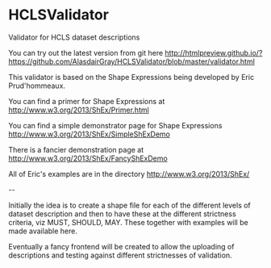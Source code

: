 HCLSValidator
=============

Validator for HCLS dataset descriptions

You can try out the latest version from git here http://htmlpreview.github.io/?https://github.com/AlasdairGray/HCLSValidator/blob/master/validator.html

This validator is based on the Shape Expressions being developed by Eric Prud'hommeaux. 

You can find a primer for Shape Expressions at http://www.w3.org/2013/ShEx/Primer.html

You can find a simple demonstrator page for Shape Expressions http://www.w3.org/2013/ShEx/SimpleShExDemo

There is a fancier demonstration page at http://www.w3.org/2013/ShEx/FancyShExDemo

All of Eric's examples are in the directory http://www.w3.org/2013/ShEx/

--

Initially the idea is to create a shape file for each of the different levels of dataset description and then to have these at the different strictness criteria, viz MUST, SHOULD, MAY. These together with examples will be made available here.

Eventually a fancy frontend will be created to allow the uploading of descriptions and testing against different strictnesses of validation.
